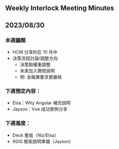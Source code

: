 ## Weekly Interlock Meeting Minutes
## 2023/08/30

### 本週議題
- HCM 分享約在 10 月中
- 決策流程討論/調整方向
  - 決策點權重調整
  - 未來加入簡短說明
  - 例: 金融業要求更嚴格

### 下週預定內容：
- Elsa：Why Angular 補充說明
- Jayson：Vue 成功案例分享

### 下週進度：
- Deck 套版（Niz/Elsa）
- KGIS 框架說明準備（Jayson）
